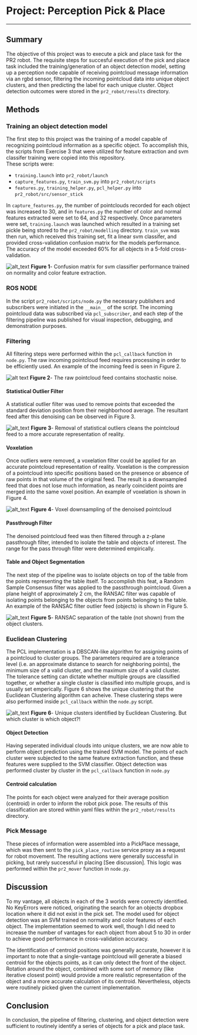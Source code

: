 # Project: Perception Pick & Place


---
## Summary

The objective of this project was to execute a pick and place task for the PR2 robot.  The requisite steps for succesful
execution of the pick and place task included the training/generation of an object detection model, setting up a perception
node capable of receiving pointcloud message information via an rgbd sensor, filtering the incoming pointcloud data into
unique object clusters, and then predicting the label for each unique cluster.  Object detection outcomes were stored in the
`pr2_robot/results` directory.  

[//]: # (Image References)

[raw]: ./misc_images/raw.png
[denoised]: ./misc_images/denoised.png
[passthrough]: ./misc_images/passthrough.png
[voxel]: ./misc_images/voxel_filter.png
[conmat]: ./misc_images/conmat.png
[objects]: ./misc_images/objects.png
[clusters]: ./misc_images/clusters.png

## Methods

### Training an object detection model
The first step to this project was the training of a model capable of recognizing pointcloud
information as a specific object.  To accomplish this, the scripts from Exercise 3 that were
utilized for feature extraction and svm classifer training were copied into this repository.  
These scripts were:
  * `training.launch` into `pr2_robot/launch`
  * `capture_features.py`, `train_svm.py` into `pr2_robot/scripts`
  * `features.py`, `training_helper.py`, `pcl_helper.py` into `pr2_robot/src/sensor_stick`

In `capture_features.py`, the number of pointclouds recorded for each object was increased to 30, and in
`features.py` the number of color and normal features extracted were set to 64, and 32 respectively.
Once parameters were set, `training.launch` was launched which resulted in a training set pickle being
stored to the `pr2_robot/modelling` directory.  `train_svm` was then run, which received this
training set, fit a linear svm classifer, and provided cross-validation confusion matrix for the
models performance.  The accuracy of the model exceeded 60% for all objects in a 5-fold cross-validation.

![alt_text][conmat]
**Figure 1**- Confusion matrix for svm classifier performance trained on normality and color feature extraction.

### ROS NODE

In the script `pr2_robot/scripts/node.py` the necessary publishers and subscribers were
initiated in the `__main__` of the script.  The incoming pointcloud data was subscribed
via `pcl_subscriber`, and each step of the filtering pipeline was published for visual
inspection, debugging, and demonstration purposes.

### Filtering
All filtering steps were performed within the `pcl_callback` function in `node.py`.
The raw incoming pointcloud feed requires processing in order to be efficiently used.  An
example of the incoming feed is seen in Figure 2.  

![alt text][raw]
**Figure 2**- The raw pointcloud feed contains stochastic noise.  

#### Statistical Outlier Filter
A statistical outlier filter was used to remove points that exceeded the standard
deviation position from their neighborhood average.  The resultant feed after this denoising
can be observed in Figure 3.  

![alt_text][denoised]
**Figure 3**- Removal of statistical outliers cleans the pointcloud feed to a more
accurate representation of reality.  

#### Voxelation
Once outliers were removed, a voxelation filter could be applied for an accurate pointcloud
representation of reality.  Voxelation is the compression of a pointcloud into specific positions
based on the presence or absence of raw points in that volume of the original feed.  The result
is a downsampled feed that does not lose much information, as nearly coincident points are
merged into the same voxel position.  An example of voxelation is shown in Figure 4.

![alt_text][voxel]
**Figure 4**- Voxel downsampling of the denoised pointcloud


#### Passthrough Filter

The denoised pointcloud feed was then filtered through a z-plane passthrough filter, intended
to isolate the table and objects of interest.  The range for the pass through filter were
determined empirically.

#### Table and Object Segmentation

The next step of the pipeline was to isolate objects on top of the table from the points representing
the table itself.  To accomplish this feat, a Random Sample Consensus filter was applied to the
passthrough pointcloud.  Given a plane height of approximately 2 cm, the RANSAC filter was capable
of isolating points belonging to the objects from points belonging to the table.  An example of the
RANSAC filter outlier feed (objects) is shown in Figure 5.

![alt_text][objects]
**Figure 5**- RANSAC separation of the table (not shown) from the object clusters.

### Euclidean Clustering
The PCL implementation is a DBSCAN-like algorithm for assigning points of a pointcloud to
cluster groups.  The parameters required are a tolerance level (i.e. an approximate distance to
search for neighboring points), the minimum size of a valid cluster, and the maximum size of
a valid cluster.  The tolerance setting can dictate whether multiple groups are classified together,
or whether a single cluster is classified into multiple groups, and is usually set emperically.
Figure 6 shows the unique clustering that the Euclidean Clustering algorithm can acheive.  These
clustering steps were also performed inside `pcl_callback` within the `node.py` script.  

![alt_text][clusters]
**Figure 6**- Unique clusters identified by Euclidean Clustering.  But which cluster is which object?!

#### Object Detection
Having seperated individual clouds into unique clusters, we are now able to perform object prediction
using the trained SVM model.  The points of each cluster were subjected to the same feature extraction
function, and these features were supplied to the SVM classifier.  Object detection
was performed cluster by cluster in the `pcl_callback` function in `node.py`

#### Centroid calculation
The points for each object were analyzed for their average position (centroid) in
order to inform the robot pick pose. The results of this classification
are stored within yaml files within the `pr2_robot/results` directory.  

### Pick Message
These pieces of information were assembled into a PickPlace message, which was then sent to the
`pick_place_routine` service proxy as a request for robot movement.  The resulting actions were
generally successful in picking, but rarely successful in placing [See discussion].  This logic
was performed within the `pr2_mover` function in `node.py`.

## Discussion

To my vantage, all objects in each of the 3 worlds were correctly identified.  No KeyErrors were
noticed, originating the search for an objects dropbox location where it did not exist in the pick
set.  The model used for object detection was an SVM trained on normality and color features of
each object.  The implementation seemed to work well, though I did need to increase the number of
vantages for each object from about 5 to 30 in order to achieve good performance in cross-validation
accuracy.  

The identification of centroid positions was generally accurate, however it is important to note that
a single-vantage pointcloud will generate a biased centroid for the objects points, as it can only
detect the front of the object.  Rotation around the object, combined with some sort of memory (like
iterative closest point) would provide a more realistic representation of the object and a more
accurate calculation of its centroid.  Nevertheless, objects were routinely picked given the current
implementation.  

## Conclusion

In conclusion, the pipeline of filtering, clustering, and object detection were sufficient to
routinely identify a series of objects for a pick and place task.  
